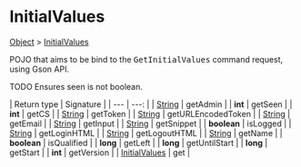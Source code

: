 
# InitialValues

[Object]() > [InitialValues](nullfr/faylixe/googlecodejam/client/webservice/InitialValues.md)


<p>POJO that aims to be bind to the <tt>GetInitialValues</tt>
 command request, using Gson API.</p>
 
 TODO Ensures seen is not boolean.

| Return type | Signature |
| --- | ---: |
| [String]() | getAdmin |
| **int** | getSeen |
| **int** | getCS |
| [String]() | getToken |
| [String]() | getURLEncodedToken |
| [String]() | getEmail |
| [String]() | getInput |
| [String]() | getSnippet |
| **boolean** | isLogged |
| [String]() | getLoginHTML |
| [String]() | getLogoutHTML |
| [String]() | getName |
| **boolean** | isQualified |
| **long** | getLeft |
| **long** | getUntilStart |
| **long** | getStart |
| **int** | getVersion |
| [InitialValues](nullfr/faylixe/googlecodejam/client/webservice/InitialValues.md) | get |
